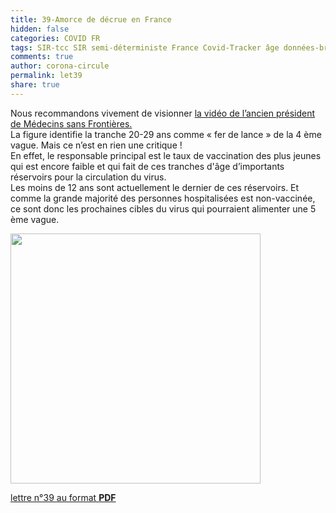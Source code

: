 ```yaml
---
title: 39-Amorce de décrue en France 
hidden: false
categories: COVID FR
tags: SIR-tcc SIR semi-déterministe France Covid-Tracker âge données-brutes
comments: true
author: corona-circule
permalink: let39
share: true
---
```


<link rel="stylesheet" href="../assets/css/style.css">

Nous recommandons vivement de visionner <a href='https://www.facebook.com/hashtag/claudemalhuret'>la vidéo de l’ancien président de Médecins sans Frontières.</a><br/>
La figure identifie la tranche 20-29 ans comme « fer de lance » de la 4
ème vague. Mais ce n’est en rien une critique !<br/>
En effet, le responsable  principal est le taux de vaccination des plus jeunes qui est encore faible et qui fait de ces tranches d'âge d’importants
réservoirs pour la circulation du virus.<br/>
Les moins de 12 ans sont actuellement le dernier de ces réservoirs. Et comme la grande majorité des personnes hospitalisées est non-vaccinée, ce sont donc les prochaines cibles du virus qui pourraient alimenter une 5 ème vague.<br/>

<img src='/lettres/images/img-39.png' width='400px'/>

[lettre n°39 au format __PDF__](/lettres/resources/pdf/lettre-39.pdf)
